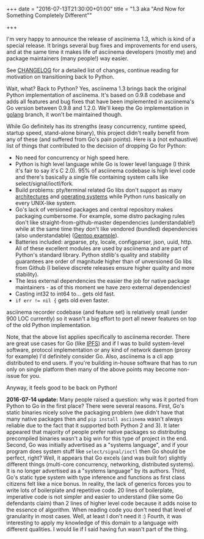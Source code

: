 +++
date = "2016-07-13T21:30:00+01:00"
title = "1.3 aka \"And Now for Something Completely Different\""

+++

I'm very happy to announce the release of asciinema 1.3, which is kind of a
special release. It brings several bug fixes and improvements for end users, and
at the same time it makes life of asciinema developers (mostly me) and package
maintainers (many people!) way easier.

See
[CHANGELOG](https://github.com/asciinema/asciinema/blob/master/CHANGELOG.md#130-2016-07-13)
for a detailed list of changes, continue reading for motivation on transitioning
back to Python.

<!--more-->

Wait, what? Back to Python? Yes, asciinema 1.3 brings back the original Python
implementation of asciinema. It's based on 0.9.8 codebase and adds all features
and bug fixes that have been implemented in asciinema's Go version between 0.9.8
and 1.2.0. We'll keep the Go implementation in
[golang](https://github.com/asciinema/asciinema/tree/golang) branch, it won't be
maintained though.

While Go definitely has its strengths (easy concurrency, runtime speed, startup
speed, stand-alone binary), this project didn't really benefit from any of these
(and suffered from Go's pain points). Here is a (not exhaustive) list of things
that contributed to the decision of dropping Go for Python:

* No need for concurrency or high speed here.
* Python is high level language while Go is lower level language (I think
  it's fair to say it's C 2.0). 95% of asciinema codebase is high level code and
  there's basically a single file containing system calls like
  select/signal/ioctl/fork.
* Build problems: pty/terminal related Go libs don't support as many
  [architectures](https://github.com/asciinema/asciinema/issues/134) and
  [operating systems](https://github.com/asciinema/asciinema/issues/144) while
  Python runs basically on every UNIX-like system.
* Go's lack of versioned packages and central repository makes packaging
  cumbersome. For example, some distro packaging rules don't like
  straight-from-github-master dependencies (understandable!) while at the same
  time they don't like vendored (bundled) dependencies (also understandable)
  ([Gentoo example](https://bugs.gentoo.org/show_bug.cgi?id=532918)).
* Batteries included: argparse, pty, locale, configparser, json, uuid, http. All
  of these excellent modules are used by asciinema and are part of Python's
  standard library. Python stdlib's quality and stability guarantees are order
  of magnitude higher than of unversioned Go libs from Github (I believe
  discrete releases ensure higher quality and more stability).
* The less external dependencies the easier the job for native package
  maintainers - as of this moment we have zero external dependencies!
* Casting int32 to int64 to... gets old fast.
* `if err != nil {` gets old even faster.

asciinema recorder codebase (and feature set) is relatively small (under 900
LOC currently) so it wasn't a big effort to port all newer features on top of
the old Python implementation.

Note, that the above list applies specifically to asciinema recorder. There are
great use cases for Go (like [IPFS](https://ipfs.io/)) and if I was to build
system-level software, protocol implementation or any kind of network daemon
(proxy for example) I'd definitely consider Go. Also, asciinema is a cli app
distributed to end users. If you're building in-house software that has to run
only on single platform then many of the above points may become non-issue for
you.

Anyway, it feels good to be back on Python!

**2016-07-14 update:** Many people raised a question: why was it ported from
Python to Go in the first place? There were several reasons. First, Go's static
binaries nicely solve the packaging problem (we didn't have that many native
packages then and `pip install asciinema` wasn't always reliable due to the fact
that it supported both Python 2 and 3). It later appeared that majority of
people prefer native packages so distributing precompiled binaries wasn't a big
win for this type of project in the end. Second, Go was initially advertised as
a "systems language", and if your program does system stuff like
`select/signal/ioctl` then Go should be perfect, right? Well, it appears that Go
excels (and was built for) slightly different things (multi-core concurrency,
networking, distributed systems). It is no longer advertised as a "systems
language" by its authors. Third, Go's static type system with type inference and
functions as first class citizens felt like a nice bonus. In reality, the lack
of generics forces you to write lots of boilerplate and repetitive code. 20
lines of boilerplate, imperative code is not simpler and easier to understand
(like some Go defendants claim) than 2 lines of higher level code because it
adds noise to the essence of algorithm. When reading code you don't need that
level of granularity in most cases. Well, at least I don't need it :) Fourth, it
was interesting to apply my knowledge of this domain to a language with
different qualities. I would lie if I said having fun wasn't part of the thing.
